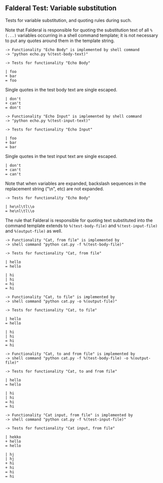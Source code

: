 Falderal Test: Variable substitution
------------------------------------

Tests for variable substitution, and quoting rules during such.

Note that Falderal is responsible for quoting the substitution text
of all `%(...)` variables occurring in a shell command template;
it is not necessary to put any quotes around them in the template string.

    -> Functionality "Echo Body" is implemented by shell command
    -> "python echo.py %(test-body-text)"

    -> Tests for functionality "Echo Body"

    | foo
    + bar
    = foo

Single quotes in the test body text are single escaped.

    | don't
    + can't
    = don't

    -> Functionality "Echo Input" is implemented by shell command
    -> "python echo.py %(test-input-text)"

    -> Tests for functionality "Echo Input"

    | foo
    + bar
    = bar

Single quotes in the test input text are single escaped.

    | don't
    + can't
    = can't

Note that when variables are expanded, backslash sequences in the
replacement string ("\n", etc) are not expanded.

    -> Tests for functionality "Echo Body"

    | he\nl\tl\\o
    = he\nl\tl\\o

The rule that Falderal is responsible for quoting text substituted
into the command template extends to `%(test-body-file)` and
`%(test-input-file)` and `%(output-file)` as well.

    -> Functionality "Cat, from file" is implemented by
    -> shell command "python cat.py -f %(test-body-file)"

    -> Tests for functionality "Cat, from file"

    | hello
    = hello

    | hi
    | hi
    = hi
    = hi

    -> Functionality "Cat, to file" is implemented by
    -> shell command "python cat.py -o %(output-file)"

    -> Tests for functionality "Cat, to file"

    | hello
    = hello

    | hi
    | hi
    = hi
    = hi

    -> Functionality "Cat, to and from file" is implemented by
    -> shell command "python cat.py -f %(test-body-file) -o %(output-file)"

    -> Tests for functionality "Cat, to and from file"

    | hello
    = hello

    | hi
    | hi
    = hi
    = hi

    -> Functionality "Cat input, from file" is implemented by
    -> shell command "python cat.py -f %(test-input-file)"

    -> Tests for functionality "Cat input, from file"

    | hekko
    + hello
    = hello

    | hj
    | hj
    + hi
    + hi
    = hi
    = hi
